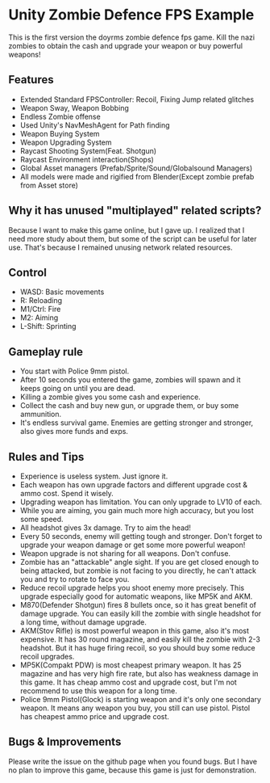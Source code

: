 # Unity Zombie Defence FPS Example
This is the first version the doyrms zombie defence fps game. Kill the nazi zombies to obtain the cash and upgrade your weapon or buy powerful weapons!


## Features
- Extended Standard FPSController: Recoil, Fixing Jump related glitches
- Weapon Sway, Weapon Bobbing
- Endless Zombie offense
- Used Unity's NavMeshAgent for Path finding
- Weapon Buying System
- Weapon Upgrading System
- Raycast Shooting System(Feat. Shotgun)
- Raycast Environment interaction(Shops)
- Global Asset managers (Prefab/Sprite/Sound/Globalsound Managers)
- All models were made and rigified from Blender(Except zombie prefab from Asset store)


## Why it has unused "multiplayed" related scripts?
Because I want to make this game online, but I gave up. I realized that I need more study about them, but some of the script can be useful for later use.
That's because I remained unusing network related resources.


## Control
- WASD: Basic movements
- R: Reloading
- M1/Ctrl: Fire
- M2: Aiming
- L-Shift: Sprinting


## Gameplay rule
- You start with Police 9mm pistol.
- After 10 seconds you entered the game, zombies will spawn and it keeps going on until you are dead.
- Killing a zombie gives you some cash and experience.
- Collect the cash and buy new gun, or upgrade them, or buy some ammunition.
- It's endless survival game. Enemies are getting stronger and stronger, also gives more funds and exps.


## Rules and Tips
- Experience is useless system. Just ignore it.
- Each weapon has own upgrade factors and different upgrade cost & ammo cost. Spend it wisely.
- Upgrading weapon has limitation. You can only upgrade to LV10 of each.
- While you are aiming, you gain much more high accuracy, but you lost some speed.
- All headshot gives 3x damage. Try to aim the head!
- Every 50 seconds, enemy will getting tough and stronger. Don't forget to upgrade your weapon damage or get some more powerful weapon!
- Weapon upgrade is not sharing for all weapons. Don't confuse.
- Zombie has an "attackable" angle sight. If you are get closed enough to being attacked, but zombie is not facing to you directly, he can't attack you and try to rotate to face you.
- Reduce recoil upgrade helps you shoot enemy more precisely. This upgrade especially good for automatic weapons, like MP5K and AKM.
- M870(Defender Shotgun) fires 8 bullets once, so it has great benefit of damage upgrade. You can easily kill the zombie with single headshot for a long time, without damage upgrade.
- AKM(Stov Rifle) is most powerful weapon in this game, also it's most expensive. It has 30 round magazine, and easily kill the zombie with 2-3 headshot. But it has huge firing recoil, so you should buy some reduce recoil upgrades.
- MP5K(Compakt PDW) is most cheapest primary weapon. It has 25 magazine and has very high fire rate, but also has weakness damage in this game. It has cheap ammo cost and upgrade cost, but I'm not recommend to use this weapon for a long time.
- Police 9mm Pistol(Glock) is starting weapon and it's only one secondary weapon. It means any weapon you buy, you still can use pistol. Pistol has cheapest ammo price and upgrade cost.


## Bugs & Improvements
Please write the issue on the github page when you found bugs. But I have no plan to improve this game, because this game is just for demonstration.

